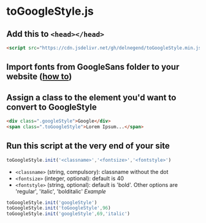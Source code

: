 # toGoogleStyle.js

## Add this to `<head></head>`
```html
<script src="https://cdn.jsdelivr.net/gh/delnegend/toGoogleStyle.min.js@2.0/toGoogleStyle.min.js"></script>
```

## Import fonts from GoogleSans folder to your website ([how to](https://developer.mozilla.org/en-US/docs/Web/CSS/@font-face))

## Assign a class to the element you'd want to convert to GoogleStyle

```html
<div class=".googleStyle">Google</div>
<span class=".toGoogleStyle">Lorem Ipsum...</span>
```

## Run this script at the very end of your site
```javascript
toGoogleStyle.init('<classname>','<fontsize>','<fontstyle>')
```
- `<classname>` (string, compulsory): classname without the dot
- `<fontsize>` (integer, optional): default is 40
- `<fontstyle>` (string, optional): default is 'bold'. Other options are 'regular', 'italic', 'bolditalic'
*Example*
```Javascript
toGoogleStyle.init('googleStyle')
toGoogleStyle.init('toGoogleStyle',96)
toGoogleStyle.init('googleStyle',69,'italic')
```
